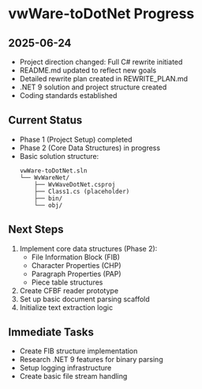 # vwWare-toDotNet Progress

## 2025-06-24
- Project direction changed: Full C# rewrite initiated
- README.md updated to reflect new goals
- Detailed rewrite plan created in REWRITE_PLAN.md
- .NET 9 solution and project structure created
- Coding standards established

## Current Status
- Phase 1 (Project Setup) completed
- Phase 2 (Core Data Structures) in progress
- Basic solution structure:
  ```
  vwWare-toDotNet.sln
  └── WvWareNet/
      ├── WvWaveDotNet.csproj
      ├── Class1.cs (placeholder)
      ├── bin/
      └── obj/
  ```

## Next Steps
1. Implement core data structures (Phase 2):
   - File Information Block (FIB)
   - Character Properties (CHP)
   - Paragraph Properties (PAP)
   - Piece table structures
2. Create CFBF reader prototype
3. Set up basic document parsing scaffold
4. Initialize text extraction logic

## Immediate Tasks
- Create FIB structure implementation
- Research .NET 9 features for binary parsing
- Setup logging infrastructure
- Create basic file stream handling
